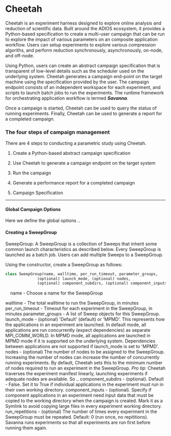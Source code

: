 Cheetah
=======

Cheetah is an experiment harness designed to explore online analysis and reduction of scientific data. Built around the ADIOS ecosystem, it provides a Python-based specification to create a multi-user campaign that can be run to explore the impact of various parameters on an composite application workflow.
Users can setup experiments to explore various compression algoriths, and perform reduction synchronously, asynchronously, on-node, and off-node.

Using Python, users can create an abstract campaign specification that is transparent of low-level details such as the scheduler used on the underlying system.
Cheetah generates a campaign end-point on the target machine using the specification provided by the user. The campaign endpoint consists of an independent workspace for each experiment, and scripts to launch batch jobs to run the experiments. The runtime framework for orchestrating application workflow is termed **_Savanna_**.

Once a campaign is started, Cheetah can be used to query the status of running experiments. Finally, Cheetah can be used to generate a report for a completed campaign.


### The four steps of campaign management
There are 4 steps to conducting a parametric study using Cheetah.
1. Create a Python-based abstract campaign specification
2. Use Cheetah to generate a campaign endpoint on the target system
3. Run the campaign
4. Generate a performance report for a completed campaign

1. Campaign Specification
-------------------------

#### Global Campaign Options
Here we define the global options .. 


#### Creating a SweepGroup
SweepGroup:
A SweepGroup is a collection of Sweeps that inherit some common launch characteristics as described below.
Every SweepGroup is launched as a batch job.
Users can add multiple Sweeps to a SweepGroup.

Using the constructor, create a SweepGroup as follows:

```Python
class SweepGroup(name, walltime, per_run_timeout, parameter_groups,  
              (optional) launch_mode, (optional) nodes,  
              (optional) component_subdirs, (optional) component_inputs) )
```

    name - Choose a name for the SweepGroup  

walltime - The total walltime to run the SweepGroup, in minutes
per_run_timeout - Timeout for each experiment in the SweepGroup, in minutes
parameter_groups - A list of Sweep objects for this SweepGroup.
launch_mode - (optional) 'Default' (default) or 'MPMD'. This represents how the applications in an experiment are launched. In default mode, all applications are run concurrently (expect dependencies) as separate MPI_COMM_WORLD. In MPMD mode, all applications are launched in MPMD mode if it is supported on the underlying system. Dependencies between applications are not supported if launch_mode is set to 'MPMD'.
nodes - (optional) The number of nodes to be assigned to the SweepGroup. Increasing the number of nodes can increase the number of concurrently running experiments. By default, Cheetah sets this to the minimum number of nodes required to run an experiment in the SweepGroup. *Pro tip*: Cheetah traverses the experiment manifest linearly, launching experiments if adequate nodes are available. So .. 
component_subdirs - (optional). Default - False. Set it to True if individual applications in the experiment must run in their own working directory.
component_inputs - (optional). Specify if component applications in an experiment need input data that must be copied to the working directory when the campaign is created. Mark it as a Symlink to avoid copying large files in every experiment working directory.
run_repetitions - (optional) The number of times every experiment in the SweepGroup must be repeated. Default: 0 (run once, no repititions). Savanna runs experiments so that all experiments are run first before running them again.






